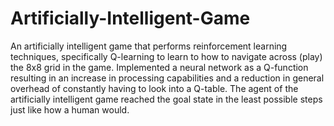# Artificially-Intelligent-Game
An artificially intelligent game that performs reinforcement learning techniques, specifically Q-learning to learn to how to navigate across (play) the 8x8 grid in the game.  Implemented a neural network as a Q-function resulting in an increase in processing capabilities and a reduction in general overhead of constantly having to look into a Q-table. The agent of the artificially intelligent game reached the goal state in the least possible steps just like how a human would. 
